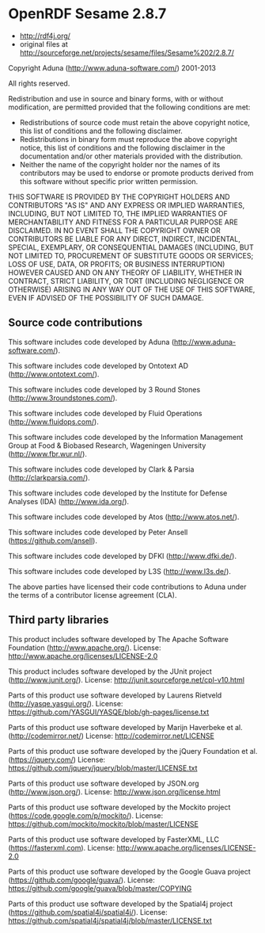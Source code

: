 # OpenRDF Sesame 2.8.7

* http://rdf4j.org/
* original files at http://sourceforge.net/projects/sesame/files/Sesame%202/2.8.7/

Copyright Aduna (http://www.aduna-software.com/) 2001-2013

All rights reserved.

Redistribution and use in source and binary forms, with or without modification, are permitted provided that the following conditions are met:

* Redistributions of source code must retain the above copyright notice, this list of conditions and the following disclaimer.
* Redistributions in binary form must reproduce the above copyright notice, this list of conditions and the following disclaimer in the documentation and/or other materials provided with the distribution.
* Neither the name of the copyright holder nor the names of its contributors may be used to endorse or promote products derived from this software without specific prior written permission.

THIS SOFTWARE IS PROVIDED BY THE COPYRIGHT HOLDERS AND CONTRIBUTORS "AS IS" AND ANY EXPRESS OR IMPLIED WARRANTIES, INCLUDING, BUT NOT LIMITED TO, THE IMPLIED WARRANTIES OF MERCHANTABILITY AND FITNESS FOR A PARTICULAR PURPOSE ARE DISCLAIMED. IN NO EVENT SHALL THE COPYRIGHT OWNER OR CONTRIBUTORS BE LIABLE FOR ANY DIRECT, INDIRECT, INCIDENTAL, SPECIAL, EXEMPLARY, OR CONSEQUENTIAL DAMAGES (INCLUDING, BUT NOT LIMITED TO, PROCUREMENT OF SUBSTITUTE GOODS OR SERVICES; LOSS OF USE, DATA, OR PROFITS; OR BUSINESS INTERRUPTION) HOWEVER CAUSED AND ON ANY THEORY OF LIABILITY, WHETHER IN CONTRACT, STRICT LIABILITY, OR TORT (INCLUDING NEGLIGENCE OR OTHERWISE) ARISING IN ANY WAY OUT OF THE USE OF THIS SOFTWARE, EVEN IF ADVISED OF THE POSSIBILITY OF SUCH DAMAGE.

## Source code contributions

This software includes code developed by Aduna
(http://www.aduna-software.com/).

This software includes code developed by Ontotext AD
(http://www.ontotext.com/). 

This software includes code developed by 3 Round Stones
(http://www.3roundstones.com/).

This software includes code developed by Fluid Operations
(http://www.fluidops.com/).

This software includes code developed by the Information Management Group at
Food & Biobased Research, Wageningen University (http://www.fbr.wur.nl/).

This software includes code developed by Clark & Parsia
(http://clarkparsia.com/).

This software includes code developed by the Institute for Defense Analyses
(IDA) (http://www.ida.org/).

This software includes code developed by Atos (http://www.atos.net/).

This software includes code developed by Peter Ansell (https://github.com/ansell).

This software includes code developed by DFKI (http://www.dfki.de/).

This software includes code developed by L3S (http://www.l3s.de/).

The above parties have licensed their code contributions to Aduna under the 
terms of a contributor license agreement (CLA).

## Third party libraries

This product includes software developed by The Apache Software Foundation
(http://www.apache.org/). License: http://www.apache.org/licenses/LICENSE-2.0

This product includes software developed by the JUnit project
(http://www.junit.org/). License: http://junit.sourceforge.net/cpl-v10.html

Parts of this product use software developed by Laurens Rietveld
(http://yasqe.yasgui.org/). License: https://github.com/YASGUI/YASQE/blob/gh-pages/license.txt

Parts of this product use software developed by Marijn Haverbeke et al.
(http://codemirror.net/) License: http://codemirror.net/LICENSE

Parts of this product use software developed by the jQuery Foundation et al.
(https://jquery.com/) License: https://github.com/jquery/jquery/blob/master/LICENSE.txt

Parts of this product use software developed by JSON.org 
(http://www.json.org/). License: http://www.json.org/license.html

Parts of this product use software developed by the Mockito project
(https://code.google.com/p/mockito/). 
License: https://github.com/mockito/mockito/blob/master/LICENSE

Parts of this product use software developed by FasterXML, LLC
(https://fasterxml.com). License: http://www.apache.org/licenses/LICENSE-2.0

Parts of this product use software developed by the Google Guava project
(https://github.com/google/guava/). License: https://github.com/google/guava/blob/master/COPYING

Parts of this product use software developed by the Spatial4j project
(https://github.com/spatial4j/spatial4j/). License: https://github.com/spatial4j/spatial4j/blob/master/LICENSE.txt
